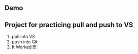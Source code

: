## Demo

## Project for practicing pull and push to VS

1. pull into VS
2. push into Git
3. It Worked!!!!!
